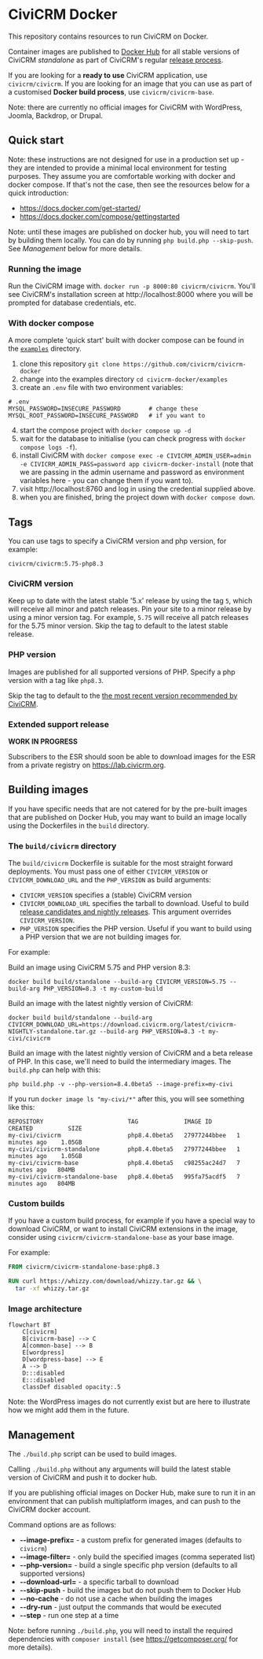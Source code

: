 # CiviCRM Docker

This repository contains resources to run CiviCRM on Docker.

Container images are published to [Docker Hub](https://hub.docker.com/u/civicrm) for all stable versions of CiviCRM *standalone* as part of CiviCRM's regular [release process](https://docs.civicrm.org/dev/en/latest/core/release-process/).

If you are looking for a **ready to use** CiviCRM application, use `civicrm/civicrm`. If you are looking for an image that you can use as part of a customised **Docker build process**, use `civicrm/civicrm-base`.

Note: there are currently no official images for CiviCRM with WordPress, Joomla, Backdrop, or Drupal.

## Quick start

Note: these instructions are not designed for use in a production set up - they are intended to provide a minimal local environment for testing purposes. They assume you are comfortable working with docker and docker compose. If that's not the case, then see the resources below for a quick introduction:

- https://docs.docker.com/get-started/
- https://docs.docker.com/compose/gettingstarted

Note: until these images are published on docker hub, you will need to tart by building them locally. You can do by running `php build.php --skip-push`. See *Management* below for more details.


### Running the image

Run the CiviCRM image with. `docker run -p 8000:80 civicrm/civicrm`. You'll see CiviCRM's installation screen at http://localhost:8000 where you will be prompted for database credentials, etc. 

### With docker compose

A more complete 'quick start' built with docker compose can be found in the [`examples`](examples) directory.

1. clone this repository `git clone https://github.com/civicrm/civicrm-docker`
2. change into the examples directory `cd civicrm-docker/examples`
3. create an `.env` file with two environment variables:
```shell
# .env
MYSQL_PASSWORD=INSECURE_PASSWORD        # change these
MYSQL_ROOT_PASSWORD=INSECURE_PASSWORD   # if you want to
```
4. start the compose project with `docker compose up -d`
5. wait for the database to initialise (you can check progress with `docker compose logs -f`).
6. install CiviCRM with `docker compose exec -e CIVICRM_ADMIN_USER=admin -e CIVICRM_ADMIN_PASS=password app civicrm-docker-install` (note that we are passing in the admin username and password as environment variables here - you can change them if you want to).
7. visit http://localhost:8760 and log in using the credential supplied above.
8. when you are finished, bring the project down with `docker compose down`.

## Tags

You can use tags to specify a CiviCRM version and php version, for example: 

`civicrm/civicrm:5.75-php8.3`

### CiviCRM version

Keep up to date with the latest stable '5.x' release by using the tag `5`, which will receive all minor and patch releases. Pin your site to a minor release by using a minor version tag. For example, `5.75` will receive all patch releases for the 5.75 minor version. 
Skip the tag to default to the latest stable release.

### PHP version

Images are published for all supported versions of PHP. Specify a php version with a tag like `php8.3`.

Skip the tag to default to the [the most recent version recommended by CiviCRM](https://docs.civicrm.org/installation/en/latest/general/requirements/#php-version).

### Extended support release

**WORK IN PROGRESS**

Subscribers to the ESR should soon be able to download images for the ESR from a private registry on https://lab.civicrm.org.

## Building images

If you have specific needs that are not catered for by the pre-built images that are published on Docker Hub, you may want to build an image locally using the Dockerfiles in the `build` directory.

### The `build/civicrm` directory

The `build/civicrm` Dockerfile is suitable for the most straight forward deployments. You must pass one of either `CIVICRM_VERSION` or `CIVICRM_DOWNLOAD_URL` and the `PHP_VERSION` as build arguments:

- `CIVICRM_VERSION` specifies a (stable) CiviCRM version
- `CIVICRM_DOWNLOAD_URL` specifies the tarball to download. Useful to build [release candidates and nightly releases](https://download.civicrm.org/latest/). This argument overrides `CIVICRM_VERSION`.
- `PHP_VERSION` specifies the PHP version. Useful if you want to build using a PHP version that we are not building images for.

For example:

Build an image using CiviCRM 5.75 and PHP version 8.3:

```shell
docker build build/standalone --build-arg CIVICRM_VERSION=5.75 --build-arg PHP_VERSION=8.3 -t my-custom-build
```

Build an image with the latest nightly version of CiviCRM:

```shell
docker build build/standalone --build-arg CIVICRM_DOWNLOAD_URL=https://download.civicrm.org/latest/civicrm-NIGHTLY-standalone.tar.gz --build-arg PHP_VERSION=8.3 -t my-civi/civicrm
```

Build an image with the latest nightly version of CiviCRM and a beta release of PHP. In this case, we'll need to build the intermediary images. The `build.php` can help with this:

```shell
php build.php -v --php-version=8.4.0beta5 --image-prefix=my-civi
```

If you run `docker image ls "my-civi/*"` after this, you will see something like this: 

```
REPOSITORY                        TAG             IMAGE ID       CREATED          SIZE
my-civi/civicrm                   php8.4.0beta5   27977244bbee   1 minutes ago    1.05GB
my-civi/civicrm-standalone        php8.4.0beta5   27977244bbee   1 minutes ago    1.05GB
my-civi/civicrm-base              php8.4.0beta5   c98255ac24d7   7 minutes ago   804MB
my-civi/civicrm-standalone-base   php8.4.0beta5   995fa75acdf5   7 minutes ago   804MB
```

### Custom builds

If you have a custom build process, for example if you have a special way to download CiviCRM, or want to install CiviCRM extensions in the image, consider using `civicrm/civicrm-standalone-base` as your base image.

For example:

```Dockerfile
FROM civicrm/civicrm-standalone-base:php8.3

RUN curl https://whizzy.com/download/whizzy.tar.gz && \
  tar -xf whizzy.tar.gz 
```

### Image architecture

```mermaid
flowchart BT
    C[civicrm]
    B[civicrm-base] --> C
    A[common-base] --> B
    E[wordpress]
    D[wordpress-base] --> E
    A --> D
    D:::disabled
    E:::disabled
    classDef disabled opacity:.5
```

Note: the WordPress images do not currently exist but are here to illustrate how we might add them in the future.

## Management

The `./build.php` script can be used to build images.

Calling `./build.php` without any arguments will build the latest stable version of CiviCRM and push it to docker hub.

If you are publishing official images on Docker Hub, make sure to run it in an environment that can publish multiplatform images, and can push to the CiviCRM docker account.

Command options are as follows:

- **--image-prefix=** - a custom prefix for generated images (defaults to `civicrm`)
- **--image-filter=** - only build the specified images (comma seperated list)
- **--php-version=** - build a single specific php version (defaults to all supported versions)
- **--download-url=** - a specific tarball to download  
- **--skip-push** - build the images but do not push them to Docker Hub
- **--no-cache** - do not use a cache when building the images
- **--dry-run** - just output the commands that would be executed
- **--step** - run one step at a time

Note: before running `./build.php`, you will need to install the required dependencies with `composer install` (see https://getcomposer.org/ for more details).
